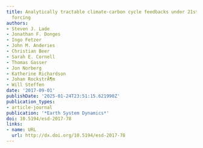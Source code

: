 ```yaml
---
title: Analytically tractable climate-carbon cycle feedbacks under 21st century anthropogenic
  forcing
authors:
- Steven J. Lade
- Jonathan F. Donges
- Ingo Fetzer
- John M. Anderies
- Christian Beer
- Sarah E. Cornell
- Thomas Gasser
- Jon Norberg
- Katherine Richardson
- Johan RockstrÃ¶m
- Will Steffen
date: '2017-09-01'
publishDate: '2025-01-24T23:51:15.621990Z'
publication_types:
- article-journal
publication: '*Earth System Dynamics*'
doi: 10.5194/esd-2017-78
links:
- name: URL
  url: http://dx.doi.org/10.5194/esd-2017-78
---
```

